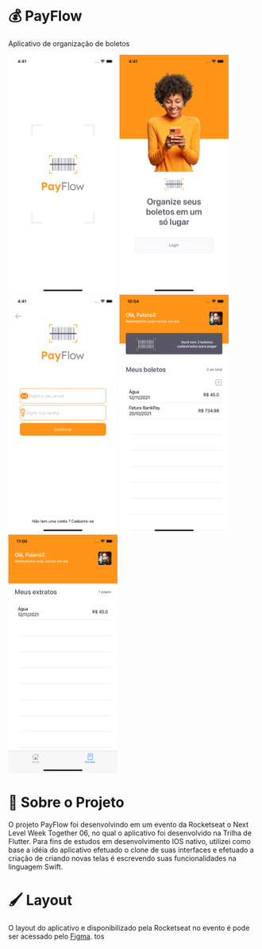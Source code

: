   # 💰 PayFlow
 Aplicativo de organização de boletos
 
 
 
 <div aling="center">
  <img height="480em" width="220em" src="https://github.com/let-pedro/Assests/blob/main/PayFlow/splash.png"/>  
  <img height="480em" width="220em" src="https://github.com/let-pedro/Assests/blob/main/PayFlow/initial.png"/>
  <img height="480em" width="220em" src="https://github.com/let-pedro/Assests/blob/main/PayFlow/login.png"/>
 <img height="480em" width="220em" src="https://github.com/let-pedro/Assests/blob/main/PayFlow/home.png"/>
  <img height="480em" width="220em" src="https://github.com/let-pedro/Assests/blob/main/PayFlow/extractor.png"/>
</div>
 
 


# 🔖 Sobre o Projeto


O projeto PayFlow foi desenvolvindo em um evento da Rocketseat o Next Level Week Together 06, no qual o aplicativo foi desenvolvido na Trilha de Flutter. Para fins de estudos em desenvolvimento IOS nativo, utilizei como base a idéia do aplicativo efetuado o clone de suas interfaces e efetuado a criação de criando novas telas é escrevendo suas funcionalidades na linguagem Swift.



# 🖌 Layout

O layout do aplicativo e disponibilizado pela Rocketseat no evento é pode ser acessado pelo <a href="https://www.figma.com/file/kLK7FYnWKMoN68sQXcSniu/PayFlow?node-id=0%3A1">Figma</a>.
tos
